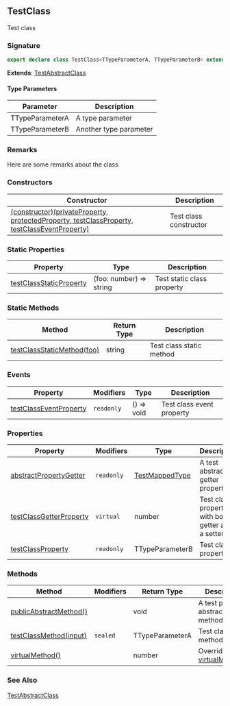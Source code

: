 ## TestClass

Test class

<a id="testclass-signature"></a>

### Signature

```typescript
export declare class TestClass<TTypeParameterA, TTypeParameterB> extends TestAbstractClass
```

**Extends**: [TestAbstractClass](docs/test-suite-a/testabstractclass-class)

#### Type Parameters

| Parameter | Description |
| - | - |
| TTypeParameterA | A type parameter |
| TTypeParameterB | Another type parameter |

<a id="testclass-remarks"></a>

### Remarks

Here are some remarks about the class

### Constructors

| Constructor | Description |
| - | - |
| [(constructor)(privateProperty, protectedProperty, testClassProperty, testClassEventProperty)](docs/test-suite-a/testclass-_constructor_-constructor) | Test class constructor |

### Static Properties

| Property | Type | Description |
| - | - | - |
| [testClassStaticProperty](docs/test-suite-a/testclass-testclassstaticproperty-property) | (foo: number) => string | Test static class property |

### Static Methods

| Method | Return Type | Description |
| - | - | - |
| [testClassStaticMethod(foo)](docs/test-suite-a/testclass-testclassstaticmethod-method) | string | Test class static method |

### Events

| Property | Modifiers | Type | Description |
| - | - | - | - |
| [testClassEventProperty](docs/test-suite-a/testclass-testclasseventproperty-property) | `readonly` | () => void | Test class event property |

### Properties

| Property | Modifiers | Type | Description |
| - | - | - | - |
| [abstractPropertyGetter](docs/test-suite-a/testclass-abstractpropertygetter-property) | `readonly` | [TestMappedType](docs/test-suite-a/testmappedtype-typealias) | A test abstract getter property. |
| [testClassGetterProperty](docs/test-suite-a/testclass-testclassgetterproperty-property) | `virtual` | number | Test class property with both a getter and a setter. |
| [testClassProperty](docs/test-suite-a/testclass-testclassproperty-property) | `readonly` | TTypeParameterB | Test class property |

### Methods

| Method | Modifiers | Return Type | Description |
| - | - | - | - |
| [publicAbstractMethod()](docs/test-suite-a/testclass-publicabstractmethod-method) | | void | A test public abstract method. |
| [testClassMethod(input)](docs/test-suite-a/testclass-testclassmethod-method) | `sealed` | TTypeParameterA | Test class method |
| [virtualMethod()](docs/test-suite-a/testclass-virtualmethod-method) | | number | Overrides [virtualMethod()](docs/test-suite-a/testabstractclass-virtualmethod-method). |

<a id="testclass-see-also"></a>

### See Also

[TestAbstractClass](docs/test-suite-a/testabstractclass-class)
